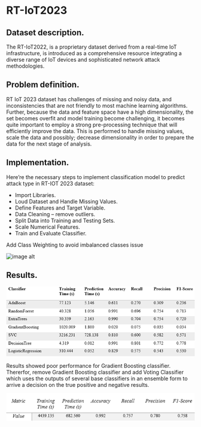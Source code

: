 # RT-IoT2023

## Dataset description.

The RT-IoT2022, is a proprietary dataset derived from a real-time IoT infrastructure, is introduced as a comprehensive resource integrating a diverse range of IoT devices and sophisticated network attack methodologies. 

## Problem definition.

RT IoT 2023 dataset has challenges of missing and noisy data, and inconsistencies that are not friendly to most machine learning algorithms. Further, because the data and feature space have a high dimensionality, the set becomes overfit and model training become challenging, it becomes quite important to employ a strong pre-processing technique that will efficiently improve the data. This is performed to handle missing values, scale the data and possibly; decrease dimensionality in order to prepare the data for the next stage of analysis.


## Implementation.

Here’re the necessary steps to implement classification model to predict attack type in RT-IOT 2023 dataset:
- Import Libraries.
- Loud Dataset and Handle Missing Values. 
- Define Features and Target Variable.
- Data Cleaning – remove outliers.
- Split Data into Training and Testing Sets.
- Scale Numerical Features.
- Train and Evaluate Classifier.


Add Class Weighting to avoid imbalanced classes issue

![image alt]()



## Results.
![image alt](https://github.com/safaais/RT-IoT2023/blob/main/ClassifierComparison.png?raw=true)


Results showed poor performance for Gradient Boosting classifier.
Thererfor, remove Gradient Boosting classifier and add Voting Classifier which uses the outputs of several base classifiers in an ensemble form to arrive a decision on the true positive and negative results.


![image alt](https://github.com/safaais/RT-IoT2023/blob/123c3fc9ae5964885854393ff399e9dd80597177/VotingMatric.png)
